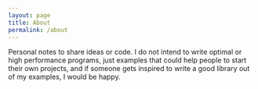 ```yaml
---
layout: page
title: About
permalink: /about
---
```


Personal notes to share ideas or code.
I do not intend to write optimal or high performance programs,
just examples that could help people to start their own projects,
and if someone gets inspired to write a good library out of my examples,
I would be happy.